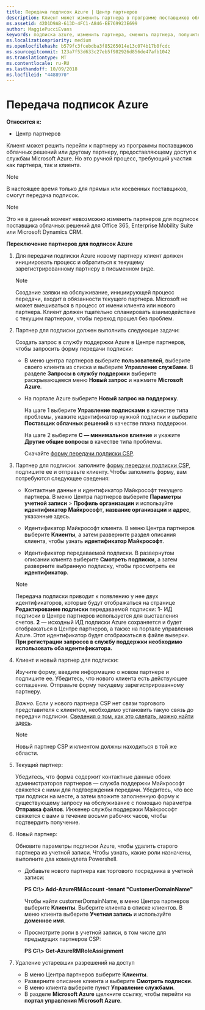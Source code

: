 ```yaml
---
title: Передача подписок Azure | Центр партнеров
description: Клиент может изменить партнера в программе поставщиков облачных решений, использующего службы Microsoft Azure. Однако это ручной процесс, требующий участия как партнера, так и клиента.
ms.assetid: 42D1D9AB-613D-4FC1-A846-EE769923E699
author: MaggiePucciEvans
keywords: подписка azure, изменить партнера, сменить партнера, получить нового партнера, другой партнер
ms.localizationpriority: medium
ms.openlocfilehash: b579fc3fcebdba3f85265014e13c074b17b0fcdc
ms.sourcegitcommit: 123a7f53d633c27eb5f982926d856de47afb1042
ms.translationtype: MT
ms.contentlocale: ru-RU
ms.lasthandoff: 10/09/2018
ms.locfileid: "4488970"
---
```

# <a name="transfer-azure-subscriptions"></a>Передача подписок Azure 

**Относится к:**

-  Центр партнеров

Клиент может решить перейти к партнеру из программы поставщиков облачных решений или другому партнеру, предоставляющему доступ к службам Microsoft Azure. Но это ручной процесс, требующий участия как партнера, так и клиента.

>[!Note]  
>В настоящее время только для прямых или косвенных поставщиков, смогут передача подписок.

>[!Note] 
>Это не в данный момент невозможно изменить партнеров для подписок поставщика облачных решений для Office 365, Enterprise Mobility Suite или Microsoft Dynamics CRM.



**Переключение партнеров для подписок Azure**

1.  Для передачи подписки Azure новому партнеру клиент должен инициировать процесс и обратиться к текущему зарегистрированному партнеру в письменном виде. 

    >[!Note]
    >Создание заявки на обслуживание, инициирующей процесс передачи, входит в обязанности текущего партнера. Microsoft не может вмешиваться в процесс от имени клиента или нового партнера. Клиент должен тщательно спланировать взаимодействие с текущим партнером, чтобы переход прошел без проблем.

2.  Партнер для подписки должен выполнить следующие задачи:

    Создать запрос в службу поддержки Azure в Центре партнеров, чтобы запросить форму передачи подписки:

    -   В меню центра партнеров выберите **пользователей**, выберите своего клиента из списка и выберите **Управление службами**. В разделе **Запросы в службу поддержки** выберите раскрывающееся меню **Новый запрос** и нажмите **Microsoft Azure**.

    -   На портале Azure выберите **Новый запрос на поддержку**.

        На шаге 1 выберите **Управление подписками** в качестве типа проблемы, укажите идентификатор нужной подписки и выберите **Поставщик облачных решений** в качестве плана поддержки.

        На шаге 2 выберите **C — минимальное влияние** и укажите **Другие общие вопросы** в качестве типа проблемы.

        Скачайте [форму передачи подписки CSP](https://assets.windowsphone.com/5222c408-e546-4e01-b72a-2ec7d4c43d57/CSP_Subscription_Transfer_Form_Azure_InvariantCulture_Default.zip).

3.  Партнер для подписки: заполните [форму передачи подписки CSP](https://assets.windowsphone.com/5222c408-e546-4e01-b72a-2ec7d4c43d57/CSP_Subscription_Transfer_Form_Azure_InvariantCulture_Default.zip), подпишите ее и отправьте клиенту. Чтобы заполнить форму, вам потребуются следующее сведения:

    -   Контактные данные и идентификатор Майкрософт текущего партнера. В меню Центра партнеров выберите **Параметры учетной записи** &gt; **Профиль организации** и используйте **идентификатор Майкрософт**, **название организации** и **адрес**, указанные здесь.

    -   Идентификатор Майкрософт клиента. В меню Центра партнеров выберите **Клиенты**, а затем разверните раздел описания клиента, чтобы узнать **идентификатор Майкрософт**.

    -   Идентификатор передаваемой подписки. В развернутом описании клиента выберите **Смотреть подписки**, а затем разверните выбранную подписку, чтобы просмотреть ее **идентификатор**.

     >[!Note]
     >Передача подписки приводит к появлению у нее двух идентификаторов, которые будут отображаться на странице **Редактирование подписки** передаваемой подписки: **1**- ИД подписки в Центре партнеров используется для выставления счетов. 
    **2** — исходный ИД подписки Azure сохраняется и будет отображаться в Центре партнеров, а также на портале управления Azure. Этот идентификатор будет отображаться в файле выверки.  **При регистрации запросов в службу поддержки необходимо использовать оба идентификатора.**

4.  Клиент и новый партнер для подписки:

    Изучите форму, введите информацию о новом партнере и подпишите ее. Убедитесь, что нового клиента есть действующее соглашение. Отправьте форму текущему зарегистрированному партнеру.

    *Важно*. Если у нового партнера CSP нет связи торгового представителя с клиентом, необходимо установить такую связь до передачи подписки. [Сведения о том, как это сделать, можно найти здесь](request-a-relationship-with-a-customer.md).

    >[!Note]
    >Новый партнер CSP и клиентом должны находиться в той же области. 

5.  Текущий партнер:

    Убедитесь, что форма содержит контактные данные обоих администраторов партнеров — служба поддержки Майкрософт свяжется с ними для подтверждения передачи. Убедитесь, что все три подписи на месте, а затем вложите заполненную форму к существующему запросу на обслуживание с помощью параметра **Отправка файлов**. Инженер службы поддержки Майкрософт свяжется с вами в течение восьми рабочих часов, чтобы подтвердить получение.

6.  Новый партнер:

    Обновите параметры подписки Azure, чтобы удалить старого партнера из учетной записи. Чтобы узнать, какие роли назначены, выполните два командлета Powershell.

    -   Добавьте нового партнера как торгового посредника в учетной записи:

        **PS C:\\&gt; Add-AzureRMAccount -tenant "CustomerDomainName"**

        Чтобы найти customerDomainName, в меню Центра партнеров выберите **Клиенты**. Выберите клиента в списке клиентов. В меню клиента выберите **Учетная запись** и используйте **доменное имя**.

    -   Просмотрите роли в учетной записи, в том числе для предыдущих партнеров CSP:

        **PS C:\\&gt; Get-AzureRMRoleAssignment**

7. Удаление устаревших разрешений на доступ

    -  В меню Центра партнеров выберите **Клиенты**. 
    -  Разверните описание клиента и выберите **Смотреть подписки**. 
    -  В меню клиента выберите пункт **Управление службами**. 
    -  В разделе **Microsoft Azure** щелкните ссылку, чтобы перейти на **портал управления Microsoft Azure**.

 

 



